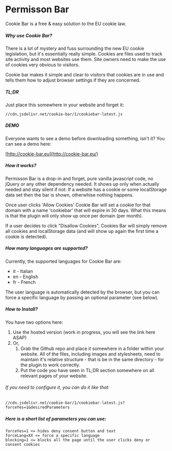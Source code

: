 Permisson Bar
=============

Cookie Bar is a free & easy solution to the EU cookie law.

##### Why use Cookie Bar?

There is a lot of mystery and fuss surrounding the new EU cookie legislation, but it's essentially really simple. Cookies are files used to track site activity and most websites use them. Site owners need to make the use of cookies very obvious to visitors.

Cookie bar makes it simple and clear to visitors that cookies are in use and tells them how to adjust browser settings if they are concerned.

##### TL;DR

Just place this somewhere in your website and forget it:

    //cdn.jsdelivr.net/cookie-bar/1/cookiebar-latest.js

##### DEMO

Everyone wants to see a demo before downloading something, isn't it? You can see a demo here:

[http://cookie-bar.eu](http://cookie-bar.eu/)

##### How it works?

Permisson Bar is a drop-in and forget, pure vanilla javascript code, no jQuery or any other dependency needed. It shows up only when actually needed and stay silent if not: If a website has a cookie or some localStorage data set then the bar is shown, otherwhise nothing happens.

Once user clicks 'Allow Cookies' Cookie Bar will set a cookie for that domain with a name 'cookiebar' that will expire in 30 days. What this means is that the plugin will only show up once per domain (per month).

If a user decides to click "Disallow Cookies", Cookies Bar will simply remove all cookies and localStorage data (and will show up again the first time a cookie is detected).

##### How many languages are supported?

Currently, the supported languages for Cookie Bar are:

* it - Italian
* en - English
* fr - French

The user language is automatically detected by the browser, but you can force a specific language by passing an optional parameter (see below).

##### How to Install?

You have two options here:
<ol>
	<li>Use the hosted version (work in progress, you will see the link here ASAP)</li>
	<li>Or, 
		<ol>
			<li>Grab the Github repo and place it somewhere in a folder within your website. All of the files, including images and stylesheets, need to maintain it's relative structure - that is be in the same directory - for the plugin to work correctly.</li>
			<li>Put the code you have seen in TL;DR section somewhere on all relevant pages of your website.</li>
		</ol>
	</li>
</ol>

###### If you need to configure it, you can do it like that:

    //cdn.jsdelivr.net/cookie-bar/1/cookiebar-latest.js?forceYes=1&desiredParameters

##### Here is a short list of parameters you can use:

    forceYes=1 <= hides deny consent button and text
    forceLang=XX <= force a specific language
    blocking=1 <= blocks all the page until the user clicks deny or consent cookies
    
